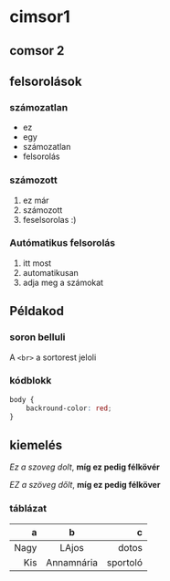 # cimsor1
## comsor 2
## felsorolások 
### számozatlan
- ez 
- egy
- számozatlan
- felsorolás
### számozott
1. ez már
2. számozott
3. feselsorolas :)

### Autómatikus felsorolás
1. itt most
1.  automatikusan
1. adja meg a számokat

## Példakod
 
### soron belluli 
 A `<br>` a sortorest jeloli 

 ### kódblokk 
 ```css
 body {
     backround-color: red;
 }
 ```
 ## kiemelés

 *Ez a szoveg dolt*, **míg ez pedig félkövér**
 
 _EZ a szöveg dőlt_, __míg ez pedig félköver__

 ### táblázat

 |a | b   | c|
 |----:|:--------:|---------:|
 |Nagy|LAjos|dotos|
 |Kis|Annamnária|sportoló|